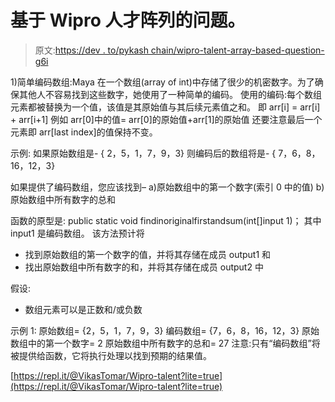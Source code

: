 # 基于 Wipro 人才阵列的问题。

> 原文:[https://dev . to/pykash chain/wipro-talent-array-based-question-g6i](https://dev.to/pykashchain/wipro-talent-array-based-question-g6i)

1)简单编码数组:Maya 在一个数组(array of int)中存储了很少的机密数字。为了确保其他人不容易找到这些数字，她使用了一种简单的编码。
使用的编码:每个数组元素都被替换为一个值，该值是其原始值与其后续元素值之和。
即 arr[i] = arr[i] + arr[i+1]
例如 arr[0]中的值= arr[0]的原始值+arr[1]的原始值
还要注意最后一个元素即 arr[last index]的值保持不变。

示例:
如果原始数组是-
{ 2，5，1，7，9，3}
则编码后的数组将是-
{ 7，6，8，16，12，3}

如果提供了编码数组，您应该找到–
a)原始数组中的第一个数字(索引 0 中的值)
b)原始数组中所有数字的总和

函数的原型是:
public static void findinoriginalfirstandsum(int[]input 1)；
其中 input1 是编码数组。
该方法预计将

*   找到原始数组的第一个数字的值，并将其存储在成员 output1 和
*   找出原始数组中所有数字的和，并将其存储在成员 output2 中

假设:

*   数组元素可以是正数和/或负数

示例 1:
原始数组= {2，5，1，7，9，3}
编码数组= {7，6，8，16，12，3}
原始数组中的第一个数字= 2
原始数组中所有数字的总和= 27
注意:只有“编码数组”将被提供给函数，它将执行处理以找到预期的结果值。

[https://repl.it/@VikasTomar/Wipro-talent?lite=true](https://repl.it/@VikasTomar/Wipro-talent?lite=true)